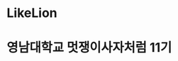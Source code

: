 # LikeLion
<!Doctype>
<html>
<head>
<title> LikeLion </title>
</head>

<body>
<h1> 영남대학교 멋쟁이사자처럼 11기 </h1>
</body>

</html>
